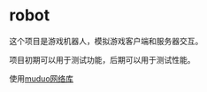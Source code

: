 robot
=====

这个项目是游戏机器人，模拟游戏客户端和服务器交互。

项目初期可以用于测试功能，后期可以用于测试性能。

使用[muduo网络库][muduo]

[muduo]: https://github.com/chenshuo/muduo
